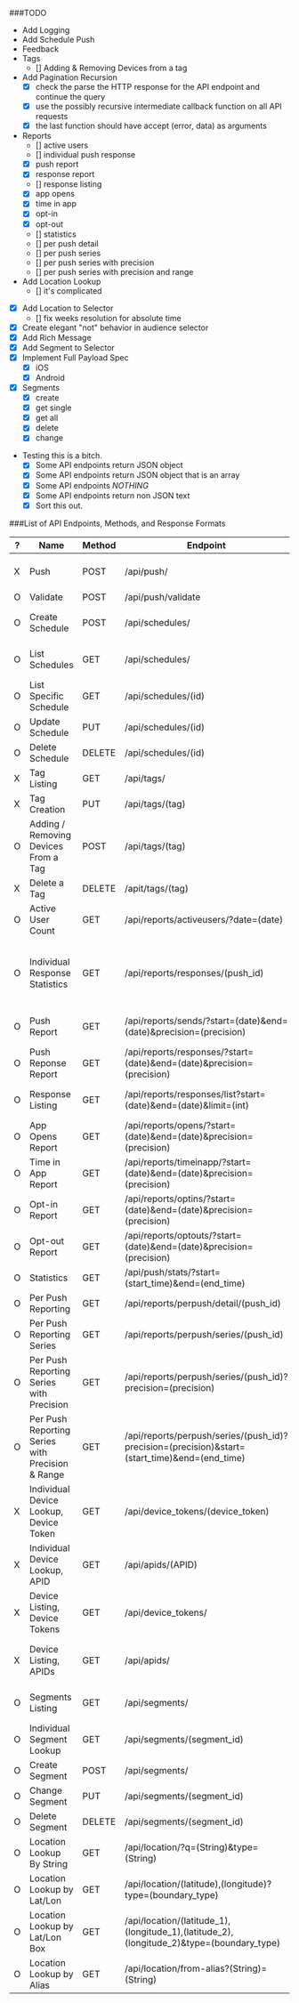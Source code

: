 ###TODO

* Add Logging
* Add Schedule Push
* Feedback
* Tags
  * [] Adding & Removing Devices from a tag
* Add Pagination Recursion
  * [X] check the parse the HTTP response for the API endpoint and continue the query
  * [X] use the possibly recursive intermediate callback function on all API requests
  * [X] the last function should have accept (error, data) as arguments
* Reports
  * [] active users
  * [] individual push response
  * [X] push report
  * [X] response report
  * [] response listing
  * [X] app opens
  * [X] time in app
  * [X] opt-in
  * [X] opt-out
  * [] statistics
  * [] per push detail
  * [] per push series
  * [] per push series with precision
  * [] per push series with precision and range
* Add Location Lookup
  * [] it's complicated
* [x] Add Location to Selector
  * [] fix weeks resolution for absolute time
* [X] Create elegant "not" behavior in audience selector
* [X] Add Rich Message
* [X] Add Segment to Selector
* [X] Implement Full Payload Spec
  * [X] iOS
  * [X] Android
* [x] Segments
  * [x] create
  * [x] get single
  * [x] get all
  * [x] delete
  * [x] change
* Testing this is a bitch.
  * [X] Some API endpoints return JSON object
  * [X] Some API endpoints return JSON object that is an array
  * [X] Some API endpoints *NOTHING*
  * [X] Some API endpoints return non JSON text
  * [X] Sort this out.
  
###List of API Endpoints, Methods, and Response Formats

| ?  | Name | Method | Endpoint  | Reponse Format   |
| -- | ---- | ------ | --------- | ---------------  |
|X| Push | POST | /api/push/ | { "ok" : boolean, "operation_id" : UUID, "push_ids" : [] }  |
|O| Validate | POST | /api/push/validate | Rely on Status Codes. |
|O| Create Schedule | POST | /api/schedules/ | { "ok":boolean, "operation_id" : UUID, "schedule_urls" : [] } |
|O| List Schedules | GET | /api/schedules/ | { "ok":boolean, "count" : integer, "schedules" : [] } |
|O| List Specific Schedule | GET | /api/schedules/(id) | { "name" : String, "schedule" : {}, "push" : {} } |
|O| Update Schedule | PUT | /api/schedules/(id) | { "ok": boolean, "operation_id" : UUID } |
|O| Delete Schedule | DELETE | /api/schedules/(id) | Rely on Status Codes |
|X| Tag Listing | GET | /api/tags/ | { "tags": [] } |
|X| Tag Creation | PUT | /api/tags/(tag) | Rely on Status Code. |
|O| Adding / Removing Devices From a Tag | POST | /api/tags/(tag) | Rely on Status Code. |
|X| Delete a Tag | DELETE | /apit/tags/(tag) | Rely on Status Code. |
|O| Active User Count | GET | /api/reports/activeusers/?date=(date) | { "android" : integer, "ios" : integer } |
|O| Individual Response Statistics | GET | /api/reports/responses/(push_id) | { "push_uuid": UUID , "direct_responses": integer , "sends": integer , "push_type": "UNICAST_PUSH", "push_time": Date() } |
|O| Push Report | GET | /api/reports/sends/?start=(date)&end=(date)&precision=(precision) | { "sends" : [], "next_page" : String, "prev_page" : String }
|O| Push Reponse Report | GET | /api/reports/responses/?start=(date)&end=(date)&precision=(precision) | { "responses" : [], "next_page" : String, "prev_page" : String }
|O| Response Listing | GET | /api/reports/responses/list?start=(date)&end=(date)&limit=(int) | { "pushes" : [], "next_page" : String, "prev_page" : String }
|O| App Opens Report | GET | /api/reports/opens/?start=(date)&end=(date)&precision=(precision) | { "opens" : [] , "next_page" : String, "prev_page" : String }
|O| Time in App Report | GET | /api/reports/timeinapp/?start=(date)&end=(date)&precision=(precision) | "timeinapp" : [], "next_page" : String, "prev_page" : String }
|O| Opt-in Report | GET | /api/reports/optins/?start=(date)&end=(date)&precision=(precision) | { "optins" : [], "next_page" : String, "prev_page" : String }
|O| Opt-out Report | GET | /api/reports/optouts/?start=(date)&end=(date)&precision=(precision) | { "optouts" : [] , "next_page" : String, "prev_page" : String }
|O| Statistics | GET | /api/push/stats/?start=(start_time)&end=(end_time) | Not documented. |
|O| Per Push Reporting | GET | /api/reports/perpush/detail/(push_id) | {} |
|O| Per Push Reporting Series | GET | /api/reports/perpush/series/(push_id) | {} |
|O| Per Push Reporting Series with Precision | GET | /api/reports/perpush/series/(push_id)?precision=(precision) | {} |
|O| Per Push Reporting Series with Precision & Range | GET | /api/reports/perpush/series/(push_id)?precision=(precision)&start=(start_time)&end=(end_time) | {} |
|X| Individual Device Lookup, Device Token | GET | /api/device_tokens/(device_token) | {} |
|X| Individual Device Lookup, APID | GET | /api/apids/(APID) | {} |
|X| Device Listing, Device Tokens | GET | /api/device_tokens/ | { "device_tokens" : [], "next_page" : String, "device_tokens_count" : integer }
|X| Device Listing, APIDs | GET | /api/apids/ | { "apids" : [], "next_page" : String, "device_tokens_count" : integer }
|O| Segments Listing | GET | /api/segments/ | { "segments" : [], "next_page" : String, "prev_page" : String }
|O| Individual Segment Lookup | GET | /api/segments/(segment_id) | {} |
|O| Create Segment | POST | /api/segments/ | Rely on Status Codes |
|O| Change Segment | PUT | /api/segments/(segment_id) | Rely on Status Codes. |
|O| Delete Segment | DELETE | /api/segments/(segment_id) | Rely on Status Codes. |
|O| Location Lookup By String | GET | /api/location/?q=(String)&type=(String) | { "features" : [] } |
|O| Location Lookup by Lat/Lon | GET | /api/location/(latitude),(longitude)?type=(boundary_type) | { "features" : [] } |
|O| Location Lookup by Lat/Lon Box | GET | /api/location/(latitude_1),(longitude_1),(latitude_2),(longitude_2)&type=(boundary_type) | { "features" : [] } |
|O| Location Lookup by Alias | GET | /api/location/from-alias?(String)=(String) | {} |


